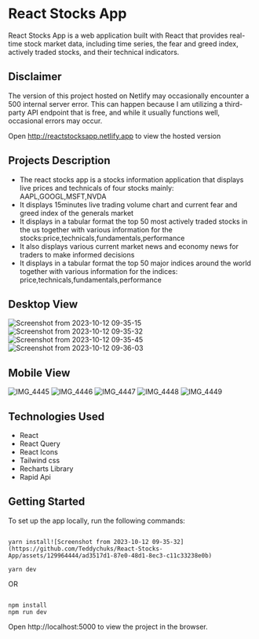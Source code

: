 # React Stocks App

React Stocks App is a web application built with React that provides real-time stock market data, including time series, the fear and greed index, actively traded stocks, and their technical indicators.

## Disclaimer
The version of this project hosted on Netlify may occasionally encounter a 500 internal server error. This can happen because I am utilizing a third-party API endpoint that is free, and while it usually functions well, occasional errors may occur.

Open http://reactstocksapp.netlify.app to view the hosted version

## Projects Description

- The react stocks app is a stocks information application that displays live prices and technicals of four stocks mainly: AAPL,GOOGL,MSFT,NVDA
- It displays 15minutes live trading volume chart and current fear and greed index of the generals market
- It displays in a tabular format the top 50 most actively traded stocks in the us together with various information for the stocks:price,technicals,fundamentals,performance
- It also displays various current market news and economy news for traders to make informed decisions
- It displays in a tabular format the top 50 major indices around the world together with various information for the indices: price,technicals,fundamentals,performance

## Desktop View
![Screenshot from 2023-10-12 09-35-15](https://github.com/Teddychuks/React-Stocks-App/assets/129964444/760b2bde-84bc-4c54-b233-8874b5887acb)
![Screenshot from 2023-10-12 09-35-32](https://github.com/Teddychuks/React-Stocks-App/assets/129964444/04c42d0f-85bc-46ed-9888-e6fe0bda4d8e)
![Screenshot from 2023-10-12 09-35-45](https://github.com/Teddychuks/React-Stocks-App/assets/129964444/81704220-0830-4a08-bb68-bf452c44c04c)
![Screenshot from 2023-10-12 09-36-03](https://github.com/Teddychuks/React-Stocks-App/assets/129964444/8f3a4594-1fce-49a3-aab5-9144cc6843be)


## Mobile View
![IMG_4445](https://github.com/Teddychuks/React-Stocks-App/assets/129964444/1a2ee30d-c13e-4536-a869-1df359293366)
![IMG_4446](https://github.com/Teddychuks/React-Stocks-App/assets/129964444/c15319ce-cc2c-4801-a12d-528279625376)
![IMG_4447](https://github.com/Teddychuks/React-Stocks-App/assets/129964444/d697fe80-2d6f-4be5-ba81-c937723bfb02)
![IMG_4448](https://github.com/Teddychuks/React-Stocks-App/assets/129964444/65971da9-0627-4f47-9470-4f0c9efc0acd)
![IMG_4449](https://github.com/Teddychuks/React-Stocks-App/assets/129964444/03727543-33cf-4b71-95d9-6b672944eecd)

## Technologies Used
- React
- React Query
- React Icons
- Tailwind css
- Recharts Library
- Rapid Api

## Getting Started

To set up the app locally, run the following commands:

```shell

yarn install![Screenshot from 2023-10-12 09-35-32](https://github.com/Teddychuks/React-Stocks-App/assets/129964444/ad3517d1-87e0-48d1-8ec3-c11c33238e0b)

yarn dev
```

OR

```shell

npm install
npm run dev
```

Open http://localhost:5000 to view the project in the browser.






